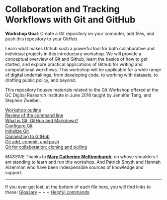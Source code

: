 # Collaboration and Tracking Workflows with Git and GitHub

**Workshop Goal**: Create a Git repository on your computer, add files, and push this repository to your GitHub.

Learn what makes Github such a powerful tool for both collaborative and individual projects in this introductory workshop. We will provide a conceptual overview of Git and Github, learn the basics of how to get started, and explore practical applications of Github for writing and computational workflows. This workshop will be applicable for a wide range of digital undertakings, from developing code, to working with datasets, to drafting public policy, and beyond.

This repository houses materials related to the Git Workshop offered at the GC Digital Research Institute in June 2016 taught by Jennifer Tang, and Stephen Zweibel.

[Workshop outline](outline.md)  
[Review of the command line](commandline.md)  
[What is Git, GitHub and Markdown?](concept.md)  
[Configure Git](gitconfig.md)  
[Initialize Git](gitinit.md)  
[Connecting to GitHub](github.md)  
[Git add, commit, and push](gitaction.md)  
[Git for collaboration: cloning and pulling](gitpull.md)  

_MASSIVE_ Thanks to **[Mary Catherine McKinniburgh](https://github.com/mckinniburgh/gitWorkshop)**, on whose shoulders I am standing to learn and run this workshop. And Patrick Smyth and Hannah Aizenman who have been indespensible sources of knowledge and support.  

---  
If you ever get lost, at the bottom of each file here, you will find links to these:
[Glossary](glossary.md) ~ ~ ~ [Helpful commands](helpfulcommands.md)

